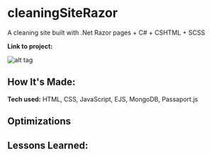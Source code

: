 # cleaningSiteRazor
A cleaning site built with .Net Razor pages + C# + CSHTML + SCSS

**Link to project:** 

![alt tag](https://www.google.com/imgres?imgurl=https%3A%2F%2Fwww.workiz.com%2Fwp-content%2Fuploads%2F2019%2F07%2FScreen-Shot-2019-06-20-at-12.00.07-4.png&imgrefurl=https%3A%2F%2Fwww.workiz.com%2Fblog%2Fcleaning-services%2F5-best-cleaning-websites%2F&tbnid=8lYybELYIyagxM&vet=12ahUKEwj7jcnMofr6AhUNTVMKHemrBd0QMygDegUIARDEAQ..i&docid=EW0HAhyS6wfg-M&w=1197&h=892&q=people%20cleaning%20webiste&ved=2ahUKEwj7jcnMofr6AhUNTVMKHemrBd0QMygDegUIARDEAQ)

## How It's Made:

**Tech used:** HTML, CSS, JavaScript, EJS, MongoDB, Passaport.js


## Optimizations


## Lessons Learned:



